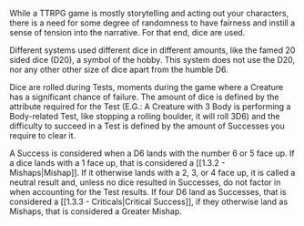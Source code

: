 While a TTRPG game is mostly storytelling and acting out your characters, there is a need for some degree of randomness to have fairness and instill a sense of tension into the narrative. For that end, dice are used.

Different systems used different dice in different amounts, like the famed 20 sided dice (D20), a symbol of the hobby. This system does not use the D20, nor any other other size of dice apart from the humble D6.

Dice are rolled during Tests, moments during the game where a Creature has a significant chance of failure. The amount of dice is defined by the attribute required for the Test (E.G.: A Creature with 3 Body is performing a Body-related Test, like stopping a rolling boulder, it will roll 3D6) and the difficulty to succeed in a Test is defined by the amount of Successes you require to clear it.

A Success is considered when a D6 lands with the number 6 or 5 face up. If a dice lands with a 1 face up, that is considered a [[1.3.2 - Mishaps|Mishap]]. If it otherwise lands with a 2, 3, or 4 face up, it is called a neutral result and, unless no dice resulted in Successes, do not factor in when accounting for the Test results. If four D6 land as Successes, that is considered a [[1.3.3 - Criticals|Critical Success]], if they otherwise land as Mishaps, that is considered a Greater Mishap.

